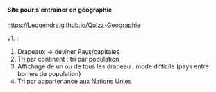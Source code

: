 #### Site pour s'entrainer en géographie
https://Leogendra.github.io/Quizz-Geographie

v1. :
1. Drapeaux -> deviner Pays/capitales
2. Tri par continent ; tri par population
3. Affichage de un ou de tous les drapeau ; mode difficile (pays entre bornes de population)
4. Tri par appartenance aux Nations Unies

